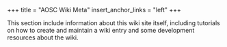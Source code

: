 +++
title = "AOSC Wiki Meta"
insert_anchor_links = "left"
+++

This section include information about this wiki site itself, including tutorials on how to create and maintain a wiki entry and some development resources about the wiki.
